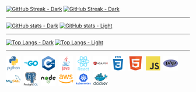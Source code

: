 [![GitHub Streak - Dark](https://streak-stats.demolab.com/?user=sartim&card_width=1080&hide_border=true&mode=weekly&theme=dark#gh-dark-mode-only)](https://github.com/sartim#gh-dark-mode-only)
[![GitHub Streak - Dark](https://streak-stats.demolab.com/?user=sartim&card_width=1080&hide_border=true&mode=weekly&theme=default#gh-light-mode-only)](https://github.com/sartim#gh-light-mode-only)

---

[![GitHub stats - Dark](https://github-readme-stats.vercel.app/api?username=sartim&show_icons=true&hide=contribs,issues&card_width=1080&rank_icon=github&hide_border=true&theme=dark#gh-dark-mode-only)](https://github.com/sartim#gh-dark-mode-only)
[![GitHub stats - Light](https://github-readme-stats.vercel.app/api?username=sartim&show_icons=true&hide=contribs,issues&card_width=1080&rank_icon=github&hide_border=true&theme=default#gh-light-mode-only)](https://github.com/sartim#gh-light-mode-only)

---

[![Top Langs - Dark](https://github-readme-stats.vercel.app/api/top-langs/?username=sartim&layout=compact&card_width=1080&hide_border=true&theme=dark#gh-dark-mode-only)](https://github.com/sartim#gh-dark-mode-only)
[![Top Langs - Light](https://github-readme-stats.vercel.app/api/top-langs/?username=sartim&layout=compact&card_width=1080&hide_border=true&theme=default#gh-light-mode-only)](https://github.com/sartim#gh-light-mode-only)

---

<div>
  <img src="https://github.com/devicons/devicon/blob/master/icons/python/python-original-wordmark.svg" title="Java" alt="Python" width="40" height="40"/>&nbsp;
  <img src="https://github.com/devicons/devicon/blob/master/icons/go/go-original-wordmark.svg" title="Java" alt="Go" width="40" height="40"/>&nbsp;
  <img src="https://github.com/devicons/devicon/blob/master/icons/cplusplus/cplusplus-original.svg" title="Cplus" alt="Cplus" width="40" height="40"/>&nbsp;
  <img src="https://github.com/devicons/devicon/blob/master/icons/java/java-original-wordmark.svg" title="Java" alt="Java" width="40" height="40"/>&nbsp;
  <img src="https://github.com/devicons/devicon/blob/master/icons/react/react-original-wordmark.svg" title="React" alt="React" width="40" height="40"/>&nbsp;
  <img src="https://github.com/devicons/devicon/blob/master/icons/angularjs/angularjs-original-wordmark.svg" title="Angularjs" alt="Angularjs " width="40" height="40"/>&nbsp;
  <img src="https://github.com/devicons/devicon/blob/master/icons/css3/css3-plain-wordmark.svg"  title="CSS3" alt="CSS" width="40" height="40"/>&nbsp;
  <img src="https://github.com/devicons/devicon/blob/master/icons/html5/html5-original.svg" title="HTML5" alt="HTML" width="40" height="40"/>&nbsp;
  <img src="https://github.com/devicons/devicon/blob/master/icons/javascript/javascript-original.svg" title="JavaScript" alt="JavaScript" width="40" height="40"/>&nbsp;
  <img src="https://github.com/devicons/devicon/blob/master/icons/php/php-original.svg" title="PHP" alt="PHP" width="40" height="40"/>&nbsp;
  <img src="https://github.com/devicons/devicon/blob/master/icons/mysql/mysql-original-wordmark.svg" title="MySQL"  alt="MySQL" width="40" height="40"/>&nbsp;
  <img src="https://github.com/devicons/devicon/blob/master/icons/postgresql/postgresql-original-wordmark.svg" title="Postgres"  alt="Postgres" width="40" height="40"/>&nbsp;
  <img src="https://github.com/devicons/devicon/blob/master/icons/nodejs/nodejs-original-wordmark.svg" title="NodeJS" alt="NodeJS" width="40" height="40"/>&nbsp;
  <img src="https://github.com/devicons/devicon/blob/master/icons/amazonwebservices/amazonwebservices-plain-wordmark.svg" title="AWS" alt="AWS" width="40" height="40"/>&nbsp;
  <img src="https://github.com/devicons/devicon/blob/master/icons/kubernetes/kubernetes-plain-wordmark.svg" title="Kubernetes" alt="Kubernetes" width="40" height="40"/>&nbsp;
  <img src="https://github.com/devicons/devicon/blob/master/icons/docker/docker-original-wordmark.svg" title="Docker" alt="Docker" width="40" height="40"/>&nbsp;
</div>
